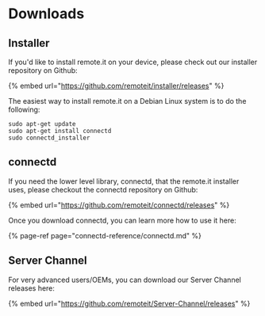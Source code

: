 # Downloads

## Installer

If you'd like to install remote.it on your device, please check out our installer repository on Github:

{% embed url="https://github.com/remoteit/installer/releases" %}

The easiest way to install remote.it on a Debian Linux system is to do the following:

```text
sudo apt-get update
sudo apt-get install connectd
sudo connectd_installer
```

## connectd

If you need the lower level library, connectd, that the remote.it installer uses, please checkout the connectd repository on Github:

{% embed url="https://github.com/remoteit/connectd/releases" %}

Once you download connectd, you can learn more how to use it here:

{% page-ref page="connectd-reference/connectd.md" %}

## Server Channel

For very advanced users/OEMs, you can download our Server Channel releases here:

{% embed url="https://github.com/remoteit/Server-Channel/releases" %}



